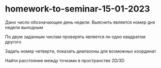 # homework-to-seminar-15-01-2023

Дано число обозначающее день недели. Выяснить является номер дня недели выходным

По двум заданным числам проверять является ли одно квадратом другого

Задать номер четверти, показать диапазоны для возможных координат

Найти расстояние между точками в пространстве 2D/3D
